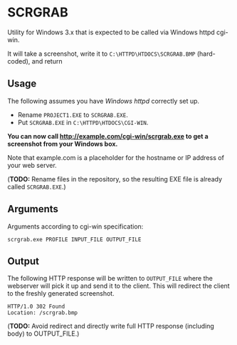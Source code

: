 # SCRGRAB

Utility for Windows 3.x that is expected to be called via Windows httpd cgi-win.

It will take a screenshot, write it to `C:\HTTPD\HTDOCS\SCRGRAB.BMP` (hard-coded), and return

## Usage

The following assumes you have *Windows httpd* correctly set up.

* Rename `PROJECT1.EXE` to `SCRGRAB.EXE`.
* Put `SCRGRAB.EXE` in `C:\HTTPD\HTDOCS\CGI-WIN`.

**You can now call http://example.com/cgi-win/scrgrab.exe to get a screenshot from your Windows box.** 

Note that example.com is a placeholder for the hostname or IP address of your web server.

(**TODO:** Rename files in the repository, so the resulting EXE file is already called `SCRGRAB.EXE`.)

## Arguments

Arguments according to cgi-win specification:

```
scrgrab.exe PROFILE INPUT_FILE OUTPUT_FILE
```

## Output

The following HTTP response will be written to `OUTPUT_FILE` where the webserver will pick it up and send it to the client. This will redirect the client to the freshly generated screenshot.

```
HTTP/1.0 302 Found
Location: /scrgrab.bmp
```

(**TODO:** Avoid redirect and directly write full HTTP response (including body) to OUTPUT_FILE.)

